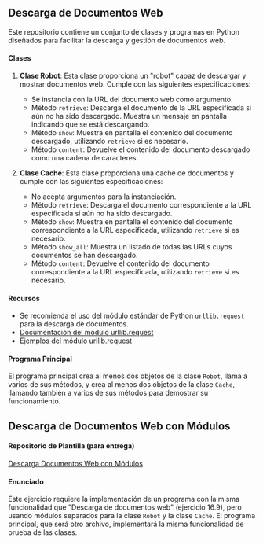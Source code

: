## Descarga de Documentos Web

Este repositorio contiene un conjunto de clases y programas en Python diseñados para facilitar la descarga y gestión de documentos web. 

#### Clases

1. **Clase Robot**: Esta clase proporciona un "robot" capaz de descargar y mostrar documentos web. Cumple con las siguientes especificaciones:
   - Se instancia con la URL del documento web como argumento.
   - Método `retrieve`: Descarga el documento de la URL especificada si aún no ha sido descargado. Muestra un mensaje en pantalla indicando que se está descargando.
   - Método `show`: Muestra en pantalla el contenido del documento descargado, utilizando `retrieve` si es necesario.
   - Método `content`: Devuelve el contenido del documento descargado como una cadena de caracteres.

2. **Clase Cache**: Esta clase proporciona una cache de documentos y cumple con las siguientes especificaciones:
   - No acepta argumentos para la instanciación.
   - Método `retrieve`: Descarga el documento correspondiente a la URL especificada si aún no ha sido descargado.
   - Método `show`: Muestra en pantalla el contenido del documento correspondiente a la URL especificada, utilizando `retrieve` si es necesario.
   - Método `show_all`: Muestra un listado de todas las URLs cuyos documentos se han descargado.
   - Método `content`: Devuelve el contenido del documento correspondiente a la URL especificada, utilizando `retrieve` si es necesario.

#### Recursos

- Se recomienda el uso del módulo estándar de Python `urllib.request` para la descarga de documentos.
- [Documentación del módulo urllib.request](https://docs.python.org/3/library/urllib.request.html)
- [Ejemplos del módulo urllib.request](https://docs.python.org/3/library/urllib.request.html#examples)

#### Programa Principal

El programa principal crea al menos dos objetos de la clase `Robot`, llama a varios de sus métodos, y crea al menos dos objetos de la clase `Cache`, llamando también a varios de sus métodos para demostrar su funcionamiento.


## Descarga de Documentos Web con Módulos

#### Repositorio de Plantilla (para entrega)

[Descarga Documentos Web con Módulos](https://gitlab.eif.urjc.es/cursosweb/2023-2024/descarga-documentos-web-con-modulos)

#### Enunciado

Este ejercicio requiere la implementación de un programa con la misma funcionalidad que "Descarga de documentos web" (ejercicio 16.9), pero usando módulos separados para la clase `Robot` y la clase `Cache`. El programa principal, que será otro archivo, implementará la misma funcionalidad de prueba de las clases.




